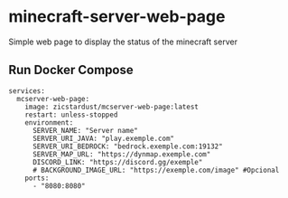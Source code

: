 # minecraft-server-web-page
Simple web page to display the status of the minecraft server

## Run Docker Compose
```
services:
  mcserver-web-page:
    image: zicstardust/mcserver-web-page:latest
    restart: unless-stopped
    environment:
      SERVER_NAME: "Server name"
      SERVER_URI_JAVA: "play.exemple.com"
      SERVER_URI_BEDROCK: "bedrock.exemple.com:19132"
      SERVER_MAP_URL: "https://dynmap.exemple.com"
      DISCORD_LINK: "https://discord.gg/exemple"
      # BACKGROUND_IMAGE_URL: "https://exemple.com/image" #Opcional
    ports:
      - "8080:8080"
```